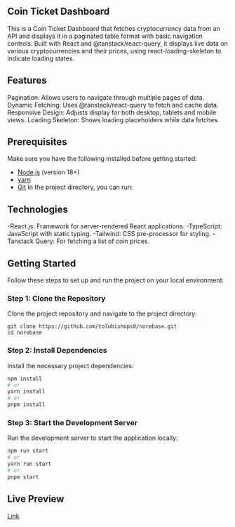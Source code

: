 ## Coin Ticket Dashboard

This is a Coin Ticket Dashboard that fetches cryptocurrency data from an API and displays it in a paginated table format with basic navigation controls. Built with React and @tanstack/react-query, it displays live data on various cryptocurrencies and their prices, using react-loading-skeleton to indicate loading states.

## Features
Pagination: Allows users to navigate through multiple pages of data.
Dynamic Fetching: Uses @tanstack/react-query to fetch and cache data.
Responsive Design: Adjusts display for both desktop, tablets and mobile views.
Loading Skeleton: Shows loading placeholders while data fetches.

## Prerequisites
Make sure you have the following installed before getting started:

- [Node.js](https://nodejs.org/) (version 18+)
- [yarn](https://yarn.io/)
- [Git](https://git-scm.com/)
In the project directory, you can run:

## Technologies
-React.js: Framework for server-rendered React applications.
-TypeScript: JavaScript with static typing.
-Tailwind: CSS pre-processor for styling.
-Tanstack Query: For fetching a list of coin prices.

## Getting Started

Follow these steps to set up and run the project on your local environment:

### Step 1: Clone the Repository

Clone the project repository and navigate to the project directory:

```terminal
git clone https://github.com/tolubishops0/norebase.git
cd norebase
```

### **Step 2: Install Dependencies**

Install the necessary project dependencies:

```bash
npm install
# or
yarn install
# or
pnpm install
```

### **Step 3: Start the Development Server**

Run the development server to start the application locally:

```bash
npm run start
# or
yarn run start
# or
pnpm start
```


## Live Preview 
[Link](https://tolu-norebase.netlify.app/)